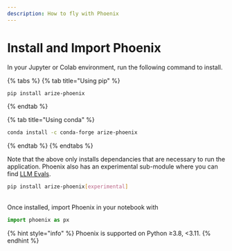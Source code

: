 ```yaml
---
description: How to fly with Phoenix
---
```


# Install and Import Phoenix

In your Jupyter or Colab environment, run the following command to install.

{% tabs %}
{% tab title="Using pip" %}
```sh
pip install arize-phoenix
```
{% endtab %}

{% tab title="Using conda" %}
```sh
conda install -c conda-forge arize-phoenix
```
{% endtab %}
{% endtabs %}

Note that the above only installs dependancies that are necessary to run the application. Phoenix also has an experimental sub-module where you can find [LLM Evals](../concepts/llm-evals.md).

```sh
pip install arize-phoenix[experimental]
```

\
Once installed, import Phoenix in your notebook with

```python
import phoenix as px
```

{% hint style="info" %}
Phoenix is supported on Python ≥3.8, <3.11.
{% endhint %}
